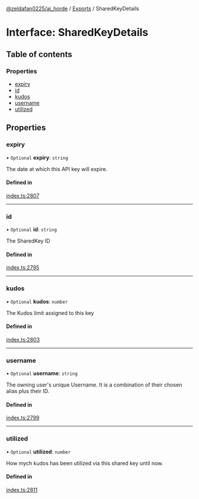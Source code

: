 [@zeldafan0225/ai_horde](../README.md) / [Exports](../modules.md) / SharedKeyDetails

# Interface: SharedKeyDetails

## Table of contents

### Properties

- [expiry](SharedKeyDetails.md#expiry)
- [id](SharedKeyDetails.md#id)
- [kudos](SharedKeyDetails.md#kudos)
- [username](SharedKeyDetails.md#username)
- [utilized](SharedKeyDetails.md#utilized)

## Properties

### expiry

• `Optional` **expiry**: `string`

The date at which this API key will expire.

#### Defined in

[index.ts:2807](https://github.com/ZeldaFan0225/ai_horde/blob/89ead18/index.ts#L2807)

___

### id

• `Optional` **id**: `string`

The SharedKey ID

#### Defined in

[index.ts:2795](https://github.com/ZeldaFan0225/ai_horde/blob/89ead18/index.ts#L2795)

___

### kudos

• `Optional` **kudos**: `number`

The Kudos limit assigned to this key

#### Defined in

[index.ts:2803](https://github.com/ZeldaFan0225/ai_horde/blob/89ead18/index.ts#L2803)

___

### username

• `Optional` **username**: `string`

The owning user's unique Username. It is a combination of their chosen alias plus their ID.

#### Defined in

[index.ts:2799](https://github.com/ZeldaFan0225/ai_horde/blob/89ead18/index.ts#L2799)

___

### utilized

• `Optional` **utilized**: `number`

How mych kudos has been utilized via this shared key until now.

#### Defined in

[index.ts:2811](https://github.com/ZeldaFan0225/ai_horde/blob/89ead18/index.ts#L2811)

